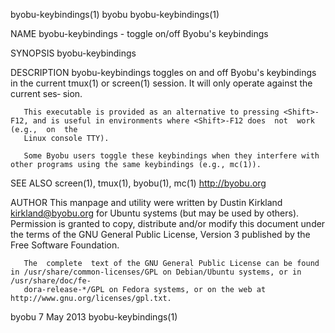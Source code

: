 byobu-keybindings(1)							     byobu							  byobu-keybindings(1)

NAME
       byobu-keybindings - toggle on/off Byobu's keybindings

SYNOPSIS
       byobu-keybindings

DESCRIPTION
       byobu-keybindings  toggles  on  and off Byobu's keybindings in the current tmux(1) or screen(1) session.	 It will only operate against the current ses‐
       sion.

       This executable is provided as an alternative to pressing <Shift>-F12, and is useful in environments where <Shift>-F12 does  not	 work  (e.g.,  on  the
       Linux console TTY).

       Some Byobu users toggle these keybindings when they interfere with other programs using the same keybindings (e.g., mc(1)).

SEE ALSO
       screen(1), tmux(1), byobu(1), mc(1)
       http://byobu.org

AUTHOR
       This manpage and utility were written by Dustin Kirkland <kirkland@byobu.org> for Ubuntu systems (but may be used by others).  Permission is granted to
       copy, distribute and/or modify this document under the terms of the GNU General Public License, Version 3 published by the Free Software Foundation.

       The  complete  text of the GNU General Public License can be found in /usr/share/common-licenses/GPL on Debian/Ubuntu systems, or in /usr/share/doc/fe‐
       dora-release-*/GPL on Fedora systems, or on the web at http://www.gnu.org/licenses/gpl.txt.

byobu									  7 May 2013							  byobu-keybindings(1)
